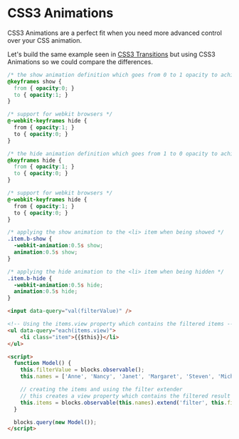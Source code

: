 # CSS3 Animations

CSS3 Animations are a perfect fit when you need more advanced control over your CSS animation.

Let's build the same example seen in [CSS3 Transitions](css-transitions.md) but using CSS3 Animations so we could compare the differences.

```css
/* the show animation definition which goes from 0 to 1 opacity to achieve a fade in effect */
@keyframes show {
  from { opacity:0; }
  to { opacity:1; }
}

/* support for webkit browsers */
@-webkit-keyframes hide {
  from { opacity:1; }
  to { opacity:0; }
}

/* the hide animation definition which goes from 1 to 0 opacity to achieve a fade out effect */
@keyframes hide {
  from { opacity:1; }
  to { opacity:0; }
}

/* support for webkit browsers */
@-webkit-keyframes hide {
  from { opacity:1; }
  to { opacity:0; }
}

/* applying the show animation to the <li> item when being showed */
.item.b-show {
  -webkit-animation:0.5s show;
  animation:0.5s show;
}

/* applying the hide animation to the <li> item when being hidden */
.item.b-hide {
  -webkit-animation:0.5s hide;
  animation:0.5s hide;
}
```

```html
<input data-query="val(filterValue)" />

<!-- Using the items.view property which contains the filtered items -->
<ul data-query="each(items.view)">
    <li class="item">{{$this}}</li>
</ul>

<script>
  function Model() {
    this.filterValue = blocks.observable();
    this.names = ['Anne', 'Nancy', 'Janet', 'Margaret', 'Steven', 'Michael', 'Laura'];

    // creating the items and using the filter extender
    // this creates a view property which contains the filtered result
    this.items = blocks.observable(this.names).extend('filter', this.filterValue);
  }

  blocks.query(new Model());
</script>
```
